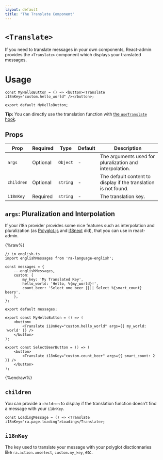 ```yaml
---
layout: default
title: "The Translate Component"
---
```


# `<Translate>`

If you need to translate messages in your own components, React-admin provides the `<Translate>` component which displays your translated messages.

# Usage

```tsx
const MyHelloButton = () => <button><Translate i18nKey="custom.hello_world" /></button>;

export default MyHelloButton;
```

**Tip:** You can directly use the translation function with [the `useTranslate` hook](./useTranslate.md).

## Props

| Prop       | Required | Type     | Default | Description                                                     |
| ---------- | -------- | -------- | ------- | --------------------------------------------------------------- |
| `args`     | Optional | `Object` | -       | The arguments used for pluralization and interpolation.         |
| `children` | Optional | `string` | -       | The default content to display if the translation is not found. |
| `i18nKey`  | Required | `string` | -       | The translation key.                                            |

## `args`: Pluralization and Interpolation

If your i18n provider provides some nice features such as interpolation and pluralization (as [Polyglot.js](./Translation.md#ra-i18n-polyglot) and [i18next](./Translation.md#ra-i18n-i18next) did), that you can use in react-admin.

{%raw%}

```tsx
// in english.ts
import englishMessages from 'ra-language-english';

const messages = {
    ...englishMessages,
    custom: {
        my_key: 'My Translated Key',
        hello_world: 'Hello, %{my_world}!',
        count_beer: 'Select one beer |||| Select %{smart_count} beers',
    },
};

export default messages;
```

```tsx
export const MyHelloButton = () => (
    <button>
        <Translate i18nKey="custom.hello_world" args={{ my_world: 'world' }} />
    </button>
);

export const SelectBeerButton = () => (
    <button>
        <Translate i18nKey="custom.count_beer" args={{ smart_count: 2 }} />
    </button>
);
```

{%endraw%}

## `children`

You can provide a `children` to display if the translation function doesn't find a message with your `i18nKey`.

```tsx
const LoadingMessage = () => <Translate i18nKey="ra.page.loading">Loading</Translate>;
```

## `i18nKey`

The key used to translate your message with your polyglot disctionnaries like `ra.action.unselect`, `custom.my_key`, etc.

